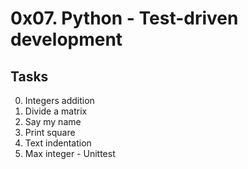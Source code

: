 # 0x07. Python - Test-driven development
## Tasks
0. Integers addition 
1. Divide a matrix 
2. Say my name
3. Print square 
4. Text indentation
5. Max integer - Unittest
